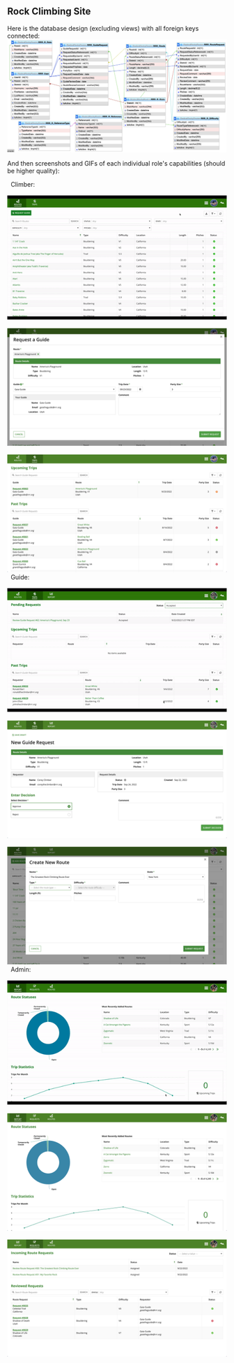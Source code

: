 ## Rock Climbing Site
Here is the database design (excluding views) with all foreign keys connected:
![](media/database.png)

And then screenshots and GIFs of each individual role's capabilities (should be higher quality):

 
Climber: <br/>
 
![](media/climber.gif)
 
![](media/climber_request.png)
 
![](media/climber_trips.png)
 
Guide: <br/>
 
![](media/guide.gif)
 
![](media/guide_request.png)
 
![](media/guide_add.png)
 
Admin: <br/>
 
![](media/admin.gif)
 
![](media/admin_report.png)
 
![](media/admin_requests.png)
 